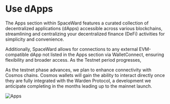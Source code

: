 ﻿---
sidebar_position: 8
---

# Use dApps

The Apps section within SpaceWard features a curated collection of decentralized applications (dApps) accessible across various blockchains, streamlining and centralizing your decentralized finance (DeFi) activities for simplicity and convenience.

Additionally, SpaceWard allows for connections to any external EVM-compatible dApp not listed in the Apps section via WalletConnect, ensuring flexibility and broader access. As the Testnet period progresses, 

As the testnet phase advances, we plan to enhance connectivity with Cosmos chains. Cosmos wallets will gain the ability to interact directly once they are fully integrated with the Warden Protocol, a development we anticipate completing in the months leading up to the mainnet launch.

![Apps](https://i.ibb.co/yhM0drs/apps.png)
